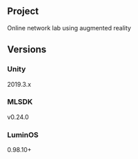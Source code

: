 
## Project

Online network lab using augmented reality

## Versions

### Unity

2019.3.x

### MLSDK

v0.24.0

### LuminOS

0.98.10+


